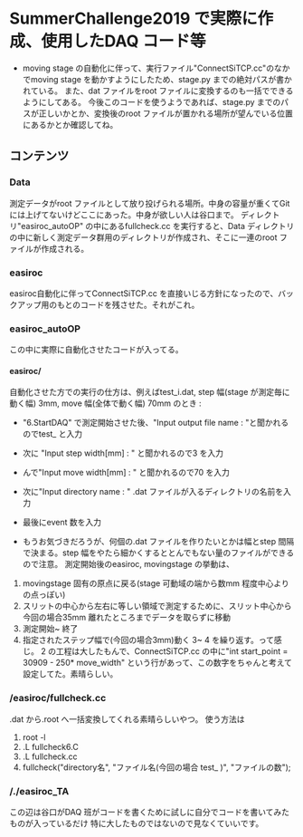 # SummerChallenge2019 で実際に作成、使用したDAQ コード等
- moving stage の自動化に伴って、実行ファイル"ConnectSiTCP.cc"のなかでmoving stage を動かすようにしたため、stage.py までの絶対パスが書かれている。
また、dat ファイルをroot ファイルに変換するのも一括でできるようにしてある。
今後このコードを使うようであれば、stage.py までのパスが正しいかとか、変換後のroot ファイルが置かれる場所が望んでいる位置にあるかとか確認してね。

## コンテンツ
### Data
測定データがroot ファイルとして放り投げられる場所。中身の容量が重くてGit には上げてないけどここにあった。中身が欲しい人は谷口まで。
ディレクトリ"easiroc_autoOP" の中にあるfullcheck.cc を実行すると、Data ディレクトリの中に新しく測定データ群用のディレクトリが作成され、そこに一連のroot ファイルが作成される。
### easiroc
easiroc自動化に伴ってConnectSiTCP.cc を直接いじる方針になったので、バックアップ用のもとのコードを残させた。それがこれ。
### easiroc_autoOP
この中に実際に自動化させたコードが入ってる。
#### easiroc/
自動化させた方での実行の仕方は、例えばtest_i.dat, step 幅(stage が測定毎に動く幅) 3mm, move 幅(全体で動く幅) 70mm のとき : 
- "6.StartDAQ" で測定開始させた後、"Input output file name : "と聞かれるのでtest_ と入力 
- 次に "Input step width[mm] : " と聞かれるので3 を入力
- んで"Input move width[mm] : " と聞かれるので70 を入力
- 次に"Input directory name : " .dat ファイルが入るディレクトリの名前を入力
- 最後にevent 数を入力

- もうお気づきだろうが、何個の.dat ファイルを作りたいとかは幅とstep 間隔で決まる。step 幅をやたら細かくするととんでもない量のファイルができるので注意。
測定開始後のeasiroc, movingstage の挙動は、
1. movingstage 固有の原点に戻る(stage 可動域の端から数mm 程度中心よりの点っぽい)
2. スリットの中心から左右に等しい領域で測定するために、スリット中心から今回の場合35mm 離れたところまでデータを取らずに移動
3. 測定開始~ 終了
4. 指定されたステップ幅で(今回の場合3mm)動く
3~ 4 を繰り返す。って感じ。
2 の工程は大したもんで、ConnectSiTCP.cc の中に"int start_point = 30909 - 250* move_width" という行があって、この数字をちゃんと考えて設定してた。素晴らしい。
### /easiroc/fullcheck.cc
.dat から.root へ一括変換してくれる素晴らしいやつ。 使う方法は
1. root -l
2. .L fullcheck6.C
3. .L fullcheck.cc
4. fullcheck("directory名", "ファイル名(今回の場合 test_ )", "ファイルの数");

### /./easiroc_TA
この辺は谷口がDAQ 班がコードを書くために試しに自分でコードを書いてみたものが入っているだけ
特に大したものではないので見なくていいです。


